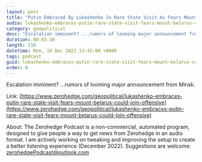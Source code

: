 ```yaml
---
layout: post
title: "Putin Embraced By Lukashenko In Rare State Visit As Fears Mount Belarus Could Join Offensive"
audio: lukashenko-embraces-putin-rare-state-visit-fears-mount-belarus-could-join-offensive-0
category: geopolitical
desc: "Escalation imminent? ...rumors of looming major announcement from Minsk."
duration: 00:03:30
length: 210
datetime: Mon, 19 Dec 2022 13:45:00 +0000
tags: podcast
guid: lukashenko-embraces-putin-rare-state-visit-fears-mount-belarus-could-join-offensive-0
order: 0
---
```

Escalation imminent? ...rumors of looming major announcement from Minsk.

Link: [https://www.zerohedge.com/geopolitical/lukashenko-embraces-putin-rare-state-visit-fears-mount-belarus-could-join-offensive](https://www.zerohedge.com/geopolitical/lukashenko-embraces-putin-rare-state-visit-fears-mount-belarus-could-join-offensive)

About: The Zerohedge Podcast is a non-commercial, automated program, designed to give people a way to get news from Zerohedge in an audio format.  I am actively working on tweaking and improving the setup to create a better listening experience (December 2022).  Suggestions are welcome: [zerohedgePodcast@outlook.com](mailto:zerohedgePodcast@outlook.com)